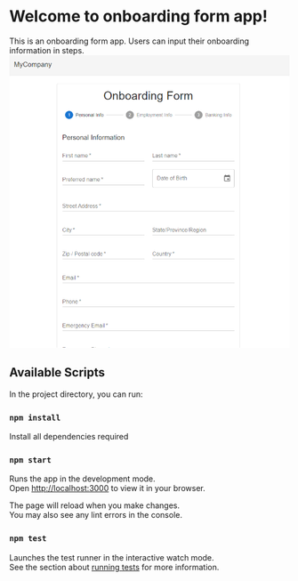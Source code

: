 # Welcome to onboarding form app!

This is an onboarding form app. Users can input their onboarding information in steps.
![alt text](image.png)

## Available Scripts

In the project directory, you can run:

### `npm install`

Install all dependencies required

### `npm start`

Runs the app in the development mode.\
Open [http://localhost:3000](http://localhost:3000) to view it in your browser.

The page will reload when you make changes.\
You may also see any lint errors in the console.

### `npm test`

Launches the test runner in the interactive watch mode.\
See the section about [running tests](https://facebook.github.io/create-react-app/docs/running-tests) for more information.